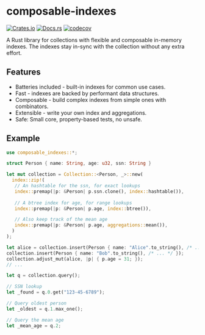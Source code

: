 # composable-indexes

[![Crates.io](https://img.shields.io/crates/v/composable_indexes.svg)](https://crates.io/composable-indexes)
[![Docs.rs](https://img.shields.io/badge/docs.rs-composable--indexes-blue)](https://docs.rs/composable-indexes)
[![codecov](https://codecov.io/gh/utdemir/composable-indexes/branch/main/graph/badge.svg?token=CYXNRQQ07B)](https://codecov.io/gh/utdemir/composable-indexes)

A Rust library for collections with flexible and composable in-memory indexes. The indexes stay in-sync with the collection without any extra effort.

## Features

- Batteries included - built-in indexes for common use cases.
- Fast - indexes are backed by performant data structures.
- Composable - build complex indexes from simple ones with combinators.
- Extensible - write your own index and aggregations.
- Safe: Small core, property-based tests, no unsafe.

## Example

```rust
use composable_indexes::*;

struct Person { name: String, age: u32, ssn: String }

let mut collection = Collection::<Person, _>::new(
  index::zip!(
   // An hashtable for the ssn, for exact lookups
   index::premap(|p: &Person| p.ssn.clone(), index::hashtable()),
   
   // A btree index for age, for range lookups
   index::premap(|p: &Person| p.age, index::btree()),

   // Also keep track of the mean age
   index::premap(|p: &Person| p.age, aggregations::mean()),
  )
);

let alice = collection.insert(Person { name: "Alice".to_string(), /* ... */ });
collection.insert(Person { name: "Bob".to_string(), /* ... */ });
collection.adjust_mut(alice, |p| { p.age = 31; });
// ...

let q = collection.query();

// SSN lookup
let _found = q.0.get("123-45-6789");

// Query oldest person
let _oldest = q.1.max_one();

// Query the mean age
let _mean_age = q.2;
```